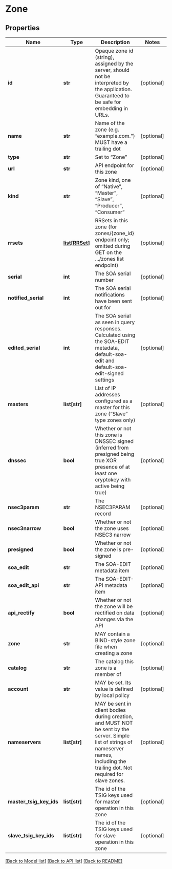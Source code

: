# Zone

## Properties
Name | Type | Description | Notes
------------ | ------------- | ------------- | -------------
**id** | **str** | Opaque zone id (string), assigned by the server, should not be interpreted by the application. Guaranteed to be safe for embedding in URLs. | [optional] 
**name** | **str** | Name of the zone (e.g. “example.com.”) MUST have a trailing dot | [optional] 
**type** | **str** | Set to “Zone” | [optional] 
**url** | **str** | API endpoint for this zone | [optional] 
**kind** | **str** | Zone kind, one of “Native”, “Master”, “Slave”, “Producer”, “Consumer” | [optional] 
**rrsets** | [**list[RRSet]**](RRSet.md) | RRSets in this zone (for zones/{zone_id} endpoint only; omitted during GET on the .../zones list endpoint) | [optional] 
**serial** | **int** | The SOA serial number | [optional] 
**notified_serial** | **int** | The SOA serial notifications have been sent out for | [optional] 
**edited_serial** | **int** | The SOA serial as seen in query responses. Calculated using the SOA-EDIT metadata, default-soa-edit and default-soa-edit-signed settings | [optional] 
**masters** | **list[str]** |  List of IP addresses configured as a master for this zone (“Slave” type zones only) | [optional] 
**dnssec** | **bool** | Whether or not this zone is DNSSEC signed (inferred from presigned being true XOR presence of at least one cryptokey with active being true) | [optional] 
**nsec3param** | **str** | The NSEC3PARAM record | [optional] 
**nsec3narrow** | **bool** | Whether or not the zone uses NSEC3 narrow | [optional] 
**presigned** | **bool** | Whether or not the zone is pre-signed | [optional] 
**soa_edit** | **str** | The SOA-EDIT metadata item | [optional] 
**soa_edit_api** | **str** | The SOA-EDIT-API metadata item | [optional] 
**api_rectify** | **bool** | Whether or not the zone will be rectified on data changes via the API | [optional] 
**zone** | **str** | MAY contain a BIND-style zone file when creating a zone | [optional] 
**catalog** | **str** | The catalog this zone is a member of | [optional] 
**account** | **str** | MAY be set. Its value is defined by local policy | [optional] 
**nameservers** | **list[str]** | MAY be sent in client bodies during creation, and MUST NOT be sent by the server. Simple list of strings of nameserver names, including the trailing dot. Not required for slave zones. | [optional] 
**master_tsig_key_ids** | **list[str]** | The id of the TSIG keys used for master operation in this zone | [optional] 
**slave_tsig_key_ids** | **list[str]** | The id of the TSIG keys used for slave operation in this zone | [optional] 

[[Back to Model list]](../README.md#documentation-for-models) [[Back to API list]](../README.md#documentation-for-api-endpoints) [[Back to README]](../README.md)

